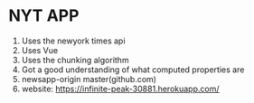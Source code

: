 # NYT APP
1. Uses the newyork times api
2. Uses Vue
3. Uses the chunking algorithm
4. Got a good understanding of what computed properties are
5. newsapp-origin master(github.com)
6. website: https://infinite-peak-30881.herokuapp.com/